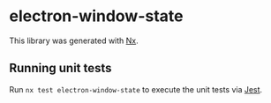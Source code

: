 # electron-window-state

This library was generated with [Nx](https://nx.dev).

## Running unit tests

Run `nx test electron-window-state` to execute the unit tests via [Jest](https://jestjs.io).
